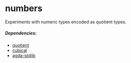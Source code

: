 # numbers
Experiments with numeric types encoded as quotient types.

##### Dependencies:
- [quotient](https://github.com/kcsmnt0/quotient)
- [cubical](https://github.com/agda/cubical)
- [agda-stdlib](https://github.com/agda/agda-stdlib)
